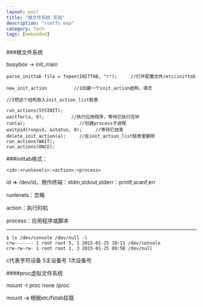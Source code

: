 ```yaml
---
layout: post
title: "根文件系统 实验"
description: "rootfs exp"
category: Tech
tags: [embedded]
---
```



###根文件系统

busybox -> init_main

```
parse_inittab file = fopen(INITTAB, "r");     //打开配置文件/etc/inittab                                            

new_init_action          //1创建一个init_action结构，填充
                                                                                          //2把这个结构放入init_action_list链表
                                            
run_actions(SYSINIT);
waitfor(a, 0);          //执行应用程序，等待它执行完毕
run(a);                    //创建process子进程
waitpid(runpid, &status, 0);     //等待它结束
delete_init_action(a);     //在init_action_list链表里删除
run_actions(WAIT);
run_actions(ONCE);
```                                  

###inittab格式：

```
<id>:<runlevels>:<action>:<process>
```

id => /dev/id，用作终端：stdin,stdout,stderr：printf,scanf,err

runlevels：忽略

action：执行时机

process：应用程序或脚本

------
```
$ ls /dev/console /dev/null -l
crw------- 1 root root 5, 1 2015-01-25 10:11 /dev/console
crw-rw-rw- 1 root root 1, 3 2015-01-25 09:58 /dev/null
```

c代表字符设备 5主设备号 1次设备号

####proc虚拟文件系统

mount -t proc none /proc

mount -a 根据etc/fstab挂载